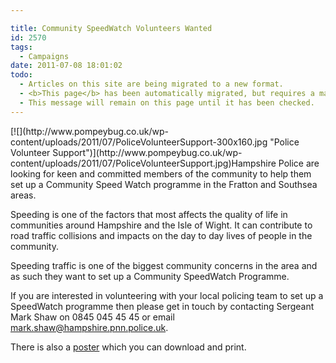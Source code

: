 ```yaml
---

title: Community SpeedWatch Volunteers Wanted
id: 2570
tags:
  - Campaigns
date: 2011-07-08 18:01:02
todo:
  - Articles on this site are being migrated to a new format.
  - <b>This page</b> has been automatically migrated, but requires a manual check-&amp;-tune to ensure the format and links all work as expected.
  - This message will remain on this page until it has been checked.
---
```


<div id="_mcePaste" class="mcePaste" style="position: absolute; width: 1px; height: 1px; overflow: hidden; top: 0px; left: -10000px;">﻿</div>
[![](http://www.pompeybug.co.uk/wp-content/uploads/2011/07/PoliceVolunteerSupport-300x160.jpg "Police Volunteer Support")](http://www.pompeybug.co.uk/wp-content/uploads/2011/07/PoliceVolunteerSupport.jpg)Hampshire Police are looking for keen and committed members of the community to help them set up a Community Speed Watch programme in the Fratton and Southsea areas.

Speeding is one of the factors that most affects the quality of life in communities around Hampshire and the Isle of Wight. It can contribute to road traffic collisions and impacts on the day to day lives of people in the community.

Speeding traffic is one of the biggest community concerns in the area and as such they want to set up a Community SpeedWatch Programme.

If you are interested in volunteering with your local policing team to set up a SpeedWatch programme then please get in touch by contacting Sergeant Mark Shaw on 0845 045 45 45 or email [mark.shaw@hampshire.pnn.police.uk](mailto:mark.shaw@hampshire.pnn.police.uk).

There is also a [poster](http://www.pompeybug.co.uk/wp-content/uploads/2011/07/SpeedWatch-Volunteer.pdf "SpeedWatch Poster") which you can download and print.